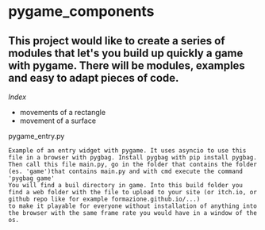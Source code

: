 # pygame_components

## This project would like to create a series of modules that let's you build up quickly a game with pygame. There will be modules, examples and easy to adapt pieces of code.

*Index*

- movements of a rectangle
- movement of a surface

pygame_entry.py

    Example of an entry widget with pygame. It uses asyncio to use this file in a browser with pygbag. Install pygbag with pip install pygbag.  
    Then call this file main.py, go in the folder that contains the folder (es. 'game')that contains main.py and with cmd execute the command 'pygbag game'  
    You will find a buil directory in game. Into this build folder you find a web folder with the file to upload to your site (or itch.io, or github repo like for example formazione.github.io/...) 
    to make it playable for everyone without installation of anything into the browser with the same frame rate you would have in a window of the os.
